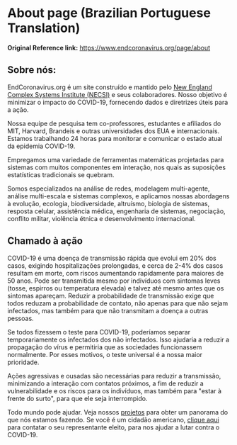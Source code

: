 # About page (Brazilian Portuguese Translation)

**Original Reference link:** https://www.endcoronavirus.org/page/about

## Sobre nós:

EndCoronavirus.org é um site construído e mantido pelo [New England Complex Systems Institute (NECSI)](https://necsi.edu/) e seus colaboradores. Nosso objetivo é minimizar o impacto do COVID-19, fornecendo dados e diretrizes úteis para a ação.

Nossa equipe de pesquisa tem co-professores, estudantes e afiliados do MIT, Harvard, Brandeis e outras universidades dos EUA e internacionais. Estamos trabalhando 24 horas para monitorar e comunicar o estado atual da epidemia COVID-19.

Empregamos uma variedade de ferramentas matemáticas projetadas para sistemas com muitos componentes em interação, nos quais as suposições estatísticas tradicionais se quebram.

Somos especializados na análise de redes, modelagem multi-agente, análise multi-escala e sistemas complexos, e aplicamos nossas abordagens à evolução, ecologia, biodiversidade, altruísmo, biologia de sistemas, resposta celular, assistência médica, engenharia de sistemas, negociação, conflito militar, violência étnica e desenvolvimento internacional.

## Chamado à ação

COVID-19 é uma doença de transmissão rápida que evolui em 20% dos casos, exigindo hospitalizações prolongadas, e cerca de 2-4% dos casos resultam em morte, com riscos aumentando rapidamente para maiores de 50 anos. Pode ser transmitida mesmo por indivíduos com sintomas leves (tosse, espirros ou temperatura elevada) e talvez até mesmo antes que os sintomas apareçam. Reduzir a probabilidade de transmissão exige que todos reduzam a probabilidade de contato, não apenas para que não sejam infectados, mas também para que não transmitam a doença a outras pessoas.

Se todos fizessem o teste para COVID-19, poderíamos separar temporariamente os infectados dos não infectados. Isso ajudaria a reduzir a propagação do vírus e permitiria que as sociedades funcionassem normalmente. Por esses motivos, o teste universal é a nossa maior prioridade.

Ações agressivas e ousadas são necessárias para reduzir a transmissão, minimizando a interação com contatos próximos, a fim de reduzir a vulnerabilidade e os riscos para os indivíduos, mas também para "estar à frente do surto", para que ele seja interrompido.

Todo mundo pode ajudar. Veja nossos [projetos]() para obter um panorama do que nós estamos fazendo. Se você é um cidadão americano, [clique aqui]() para contatar o seu representante eleito, para nos ajudar a lutar contra o COVID-19.
